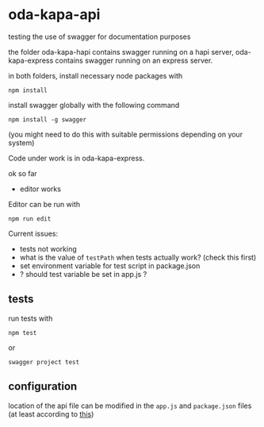 # oda-kapa-api

testing the use of swagger for documentation purposes

the folder oda-kapa-hapi contains swagger running on a hapi server, oda-kapa-express contains swagger running on an express server.

in both folders, install necessary node packages with

    npm install

install swagger globally with the following command

    npm install -g swagger

(you might need to do this with suitable permissions depending on your system)

Code under work is in oda-kapa-express.

ok so far
- editor works

Editor can be run with

    npm run edit

Current issues:
- tests not working
- what is the value of `testPath` when tests actually work? (check this first)
- set environment variable for test script in package.json
- ? should test variable be set in app.js ?


## tests

run tests with

    npm test

or

    swagger project test


## configuration

location of the api file can be modified in the `app.js` and `package.json` files (at least according to [this](https://github.com/swagger-api/swagger-node/issues/373))
